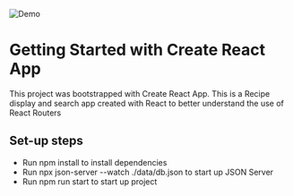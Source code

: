 ![Demo](Recipe.gif)
<h1>Getting Started with Create React App</h1>
<p>This project was bootstrapped with Create React App. This is a Recipe display and search app created with React to better understand the use of React Routers</p>
<h2>Set-up steps</h2>
<ul>
  <li>Run npm install to install dependencies</li>
  <li>Run npx json-server --watch ./data/db.json to start up JSON Server</li>
  <li>Run npm run start to start up project</li>
</ul>


